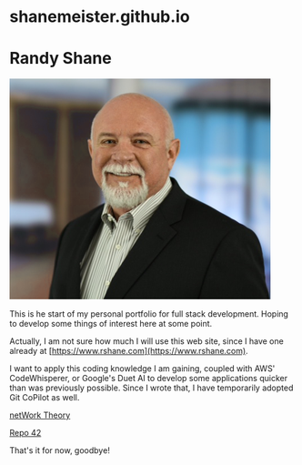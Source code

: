 # shanemeister.github.io

<html>
	<h1>Randy Shane</h1>
	<img src="./rshane.png" />
</html>

This is he start of my personal portfolio for full stack development. Hoping to develop some things of interest here at some point. 

Actually, I am not sure how much I will use this web site, since I have one already at [https://www.rshane.com](https://www.rshane.com). 

I want to apply this coding knowledge I am gaining, coupled with AWS' CodeWhisperer, or Google's Duet AI to develop some applications quicker than was previously possible. Since I wrote that, I have temporarily adopted Git CoPilot as well.

<a href="https://github.com/shanemeister/networkTheory"> netWork Theory </a>

<a href="https://shanemeister.github.io/42"> Repo 42 </a>

That's it for now, goodbye!

